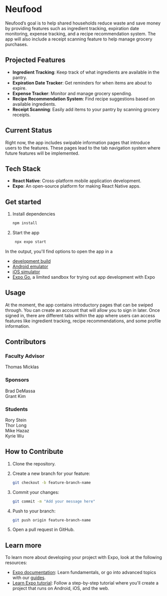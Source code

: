 # Neufood

Neufood’s goal is to help shared households reduce waste and save money by providing features such as ingredient tracking, expiration date monitoring, expense tracking, and a recipe recommendation system. The app will also include a receipt scanning feature to help manage grocery purchases.

## Projected Features

- **Ingredient Tracking**: Keep track of what ingredients are available in the pantry.
- **Expiration Date Tracker**: Get reminders for when items are about to expire.
- **Expense Tracker**: Monitor and manage grocery spending.
- **Recipe Recommendation System**: Find recipe suggestions based on available ingredients.
- **Receipt Scanning**: Easily add items to your pantry by scanning grocery receipts.

## Current Status

Right now, the app includes swipable information pages that introduce users to the features. These pages lead to the tab navigation system where future features will be implemented.

## Tech Stack

- **React Native**: Cross-platform mobile application development.
- **Expo**: An open-source platform for making React Native apps.

## Get started

1. Install dependencies

   ```bash
   npm install
   ```

2. Start the app

   ```bash
    npx expo start
   ```

In the output, you'll find options to open the app in a

- [development build](https://docs.expo.dev/develop/development-builds/introduction/)
- [Android emulator](https://docs.expo.dev/workflow/android-studio-emulator/)
- [iOS simulator](https://docs.expo.dev/workflow/ios-simulator/)
- [Expo Go](https://expo.dev/go), a limited sandbox for trying out app development with Expo

## Usage

At the moment, the app contains introductory pages that can be swiped through. You can create an account that will allow you to sign in later. Once signed in, there are different tabs within the app where users can access features like ingredient tracking, recipe recommendations, and some profile information.

## Contributors

### Faculty Advisor

Thomas Micklas

### Sponsors

Brad DeMassa\
Grant Kim

### Students

Rory Stein\
Thor Long\
Mike Hazaz\
Kyrie Wu

## How to Contribute

1. Clone the repository.
2. Create a new branch for your feature:

   ```bash
   git checkout -b feature-branch-name
   ```

3. Commit your changes:

   ```bash
   git commit -m "Add your message here"
   ```

4. Push to your branch:

   ```bash
   git push origin feature-branch-name
   ```

5. Open a pull request in GitHub.

## Learn more

To learn more about developing your project with Expo, look at the following resources:

- [Expo documentation](https://docs.expo.dev/): Learn fundamentals, or go into advanced topics with our [guides](https://docs.expo.dev/guides).
- [Learn Expo tutorial](https://docs.expo.dev/tutorial/introduction/): Follow a step-by-step tutorial where you'll create a project that runs on Android, iOS, and the web.
